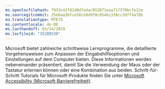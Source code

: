 ```yaml
---
ms.openlocfilehash: 7933c42f82d8dfedac952871eaa717378bcfe12e
ms.sourcegitcommit: 25e6aa3bfce58ce8d9f8c054bc338cc3dff4a78b
ms.translationtype: MTE75
ms.contentlocale: de-DE
ms.lasthandoff: 03/14/2019
ms.locfileid: "35289530"
---
```

Microsoft bietet zahlreiche schrittweise Lernprogramme, die detaillierte Vorgehensweisen zum Anpassen der Eingabehilfeoptionen und Einstellungen auf dem Computer bieten. Diese Informationen werden nebeneinander präsentiert, damit Sie die Verwendung der Maus oder der Tastatur erlernen können oder eine Kombination aus beiden. Schritt-für-Schritt Tutorials für Microsoft-Produkte finden Sie unter [Microsoft Accessibility (Microsoft-Barrierefreiheit)](http://go.microsoft.com/fwlink/?LinkId=8431).